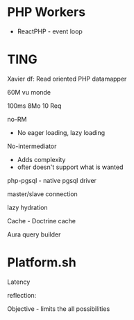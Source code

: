 # PHP Workers

- ReactPHP - event loop



# TING

Xavier
df: Read oriented PHP datamapper

60M vu monde

100ms
8Mo
10 Req

no-RM
 - No eager loading, lazy loading

No-intermediator
 - Adds complexity
 - ofter doesn't support what is wanted


php-pgsql - native pgsql driver

master/slave connection

lazy hydration

Cache - Doctrine cache

Aura query builder



# Platform.sh

Latency








reflection:

Objective - limits the all possibilities

